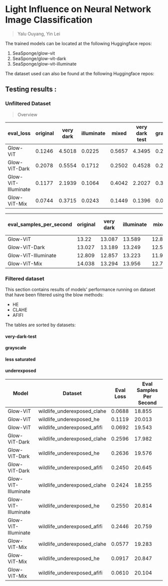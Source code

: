 # Light Influence on Neural Network Image Classification

> Yalu Ouyang, Yin Lei

The trained models can be located at the following Huggingface repos:

1. SeaSponge/glow-vit
2. SeaSponge/glow-vit-dark
3. SeaSponge/glow-vit-illuminate

The dataset used can also be found at the following Huggingface repos:



## Testing results :

### Unfiltered Dataset

> Overview

|eval_loss| original | very dark | illuminate | mixed | very dark test | grayscale | less saturated | underexposed |
|--|---------|------------|------------|-------|----------------|-----------|----------------|----|
|Glow-ViT|0.1246|4.5018|0.0225|0.5657|4.3495|0.2021|0.176|0.351|
|Glow-ViT-Dark|0.2078|0.5554|0.1712|0.2502|0.4528|0.2992 |0.3231      |0.2702|
|Glow-ViT-Illuminate|0.1177|2.1939|0.1064|0.4042|2.2027|0.3929     |0.4334          |0.5756|
|Glow-ViT-Mix|0.0744|0.3715|0.0243|0.1449|0.1396       | 0.0776   | 0.0707 |0.0472|



|eval_samples_per_second| original | very dark | illuminate | mixed | very dark test | grayscale | less saturated | underexposed |
|--|---------|------------|------------|-------|----------------|-----------|----------------|----|
|Glow-ViT|13.22|13.087|13.589|12.81|21.118|13.231|20.086|20.162|
|Glow-ViT-Dark|13.027|13.189|13.249|12.587|19.035|12.997                |21.418|21.862|
|Glow-ViT-Illuminate|12.809|12.857|13.223|11.938|19.711             |12.803            |19.972|20.094|
|Glow-ViT-Mix|14.038|13.294 |13.956|12.778|21.091       | 13.254   | 21.135 |20.766|

### Filtered dataset

This section contains results of models' performance running on dataset that have been filtered using the blow methods:

- HE
- CLAHE
- AFIFI

The tables are sorted by datasets:

#### very-dark-test

#### grayscale

#### less saturated

#### underexposed

| Model             | Dataset                              | Eval Loss | Eval Samples Per Second |
|--------------------|--------------------------------------|-----------|--------------------------|
| Glow-ViT          | wildlife_underexposed_clahe          | 0.0688    | 18.855                   |
| Glow-ViT          | wildlife_underexposed_he             | 0.1119    | 20.013                   |
| Glow-ViT          | wildlife_underexposed_afifi          | 0.0692    | 19.543                   |
| Glow-ViT-Dark     | wildlife_underexposed_clahe          | 0.2596    | 17.982                   |
| Glow-ViT-Dark     | wildlife_underexposed_he             | 0.2636    | 19.576                   |
| Glow-ViT-Dark     | wildlife_underexposed_afifi          | 0.2450    | 20.645                   |
| Glow-ViT-Illuminate | wildlife_underexposed_clahe        | 0.2424    | 18.255                   |
| Glow-ViT-Illuminate | wildlife_underexposed_he           | 0.2550    | 20.814                   |
| Glow-ViT-Illuminate | wildlife_underexposed_afifi        | 0.2446    | 20.759                   |
| Glow-ViT-Mix      | wildlife_underexposed_clahe          | 0.0577    | 19.283                   |
| Glow-ViT-Mix      | wildlife_underexposed_he             | 0.0917    | 20.847                   |
| Glow-ViT-Mix      | wildlife_underexposed_afifi          | 0.0610    | 20.104                   |